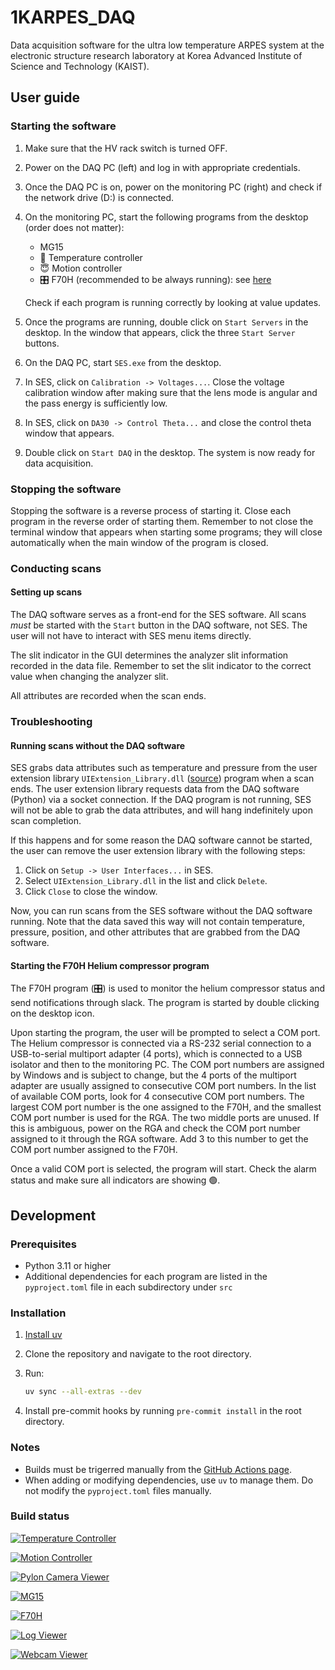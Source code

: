 # 1KARPES_DAQ

Data acquisition software for the ultra low temperature ARPES system at the electronic
structure research laboratory at Korea Advanced Institute of Science and Technology
(KAIST).

## User guide

### Starting the software

1. Make sure that the HV rack switch is turned OFF.
2. Power on the DAQ PC (left) and log in with appropriate credentials.
3. Once the DAQ PC is on, power on the monitoring PC (right) and check if the network
   drive (D:) is connected.
4. On the monitoring PC, start the following programs from the desktop (order does not
   matter):
   - MG15
   - 🥶 Temperature controller
   - 😇 Motion controller
   - 🎛️ F70H (recommended to be always running): see
     [here](#starting-the-f70h-helium-compressor-program)

   Check if each program is running correctly by looking at value updates.
5. Once the programs are running, double click on `Start Servers` in the desktop. In the
   window that appears, click the three `Start Server` buttons.
6. On the DAQ PC, start `SES.exe` from the desktop.
7. In SES, click on `Calibration -> Voltages...`. Close the voltage calibration window
   after making sure that the lens mode is angular and the pass energy is sufficiently
   low.
8. In SES, click on `DA30 -> Control Theta...` and close the control theta window that
   appears.
9. Double click on `Start DAQ` in the desktop. The system is now ready for data
   acquisition.

### Stopping the software

Stopping the software is a reverse process of starting it. Close each program in the
reverse order of starting them. Remember to not close the terminal window that appears
when starting some programs; they will close automatically when the main window of the
program is closed.

### Conducting scans

#### Setting up scans

The DAQ software serves as a front-end for the SES software. All scans *must* be started
with the `Start` button in the DAQ software, not SES. The user will not have to interact
with SES menu items directly.

The slit indicator in the GUI determines the analyzer slit information recorded in the
data file. Remember to set the slit indicator to the correct value when changing the
analyzer slit.

All attributes are recorded when the scan ends.

### Troubleshooting

#### Running scans without the DAQ software

SES grabs data attributes such as temperature and pressure from the user extension
library `UIExtension_Library.dll` ([source](https://github.com/kmnhan/SESExtension))
program when a scan ends. The user extension library requests data from the DAQ
software (Python) via a socket connection. If the DAQ program is not running, SES will
not be able to grab the data attributes, and will hang indefinitely upon scan
completion.

If this happens and for some reason the DAQ software cannot be started, the user can
remove the user extension library with the following steps:

1. Click on `Setup -> User Interfaces...` in SES.
2. Select `UIExtension_Library.dll` in the list and click `Delete`.
3. Click `Close` to close the window.

Now, you can run scans from the SES software without the DAQ software running. Note
that the data saved this way will not contain temperature, pressure, position, and
other attributes that are grabbed from the DAQ software.

#### Starting the F70H Helium compressor program

The F70H program (🎛️) is used to monitor the helium compressor status and send
notifications through slack. The program is started by double clicking on the desktop
icon.

Upon starting the program, the user will be prompted to select a COM port. The Helium
compressor is connected via a RS-232 serial connection to a USB-to-serial multiport
adapter (4 ports), which is connected to a USB isolator and then to the monitoring PC.
The COM port numbers are assigned by Windows and is subject to change, but the 4 ports
of the multiport adapter are usually assigned to consecutive COM port numbers. In the
list of available COM ports, look for 4 consecutive COM port numbers. The largest COM
port number is the one assigned to the F70H, and the smallest COM port number is used
for the RGA. The two middle ports are unused. If this is ambiguous, power on the RGA and
check the COM port number assigned to it through the RGA software. Add 3 to this number
to get the COM port number assigned to the F70H.

Once a valid COM port is selected, the program will start. Check the alarm status and
make sure all indicators are showing 🟢.

## Development

### Prerequisites

- Python 3.11 or higher
- Additional dependencies for each program are listed in the `pyproject.toml` file in
  each subdirectory under `src`

### Installation

1. [Install uv](https://docs.astral.sh/uv/getting-started/installation/)

2. Clone the repository and navigate to the root directory.

3. Run:

   ```bash
   uv sync --all-extras --dev
   ```

4. Install pre-commit hooks by running `pre-commit install` in the root directory.

### Notes

- Builds must be trigerred manually from the [GitHub Actions page](https://github.com/kmnhan/1KARPES_DAQ/actions).
- When adding or modifying dependencies, use `uv` to manage them. Do not modify the
  `pyproject.toml` files manually.

### Build status

<a href="https://github.com/kmnhan/1KARPES_DAQ/actions/workflows/build_tempcontrol.yml"><img alt="Temperature Controller" src="https://img.shields.io/github/actions/workflow/status/kmnhan/1KARPES_DAQ/build_tempcontrol.yml?label=Temperature%20Controller"></a>

<a href="https://github.com/kmnhan/1KARPES_DAQ/actions/workflows/build_motioncontrol.yml"><img alt="Motion Controller" src="https://img.shields.io/github/actions/workflow/status/kmnhan/1KARPES_DAQ/build_motioncontrol.yml?label=Motion%20Controller"></a>

<a href="https://github.com/kmnhan/1KARPES_DAQ/actions/workflows/build_pyloncam.yml"><img alt="Pylon Camera Viewer" src="https://img.shields.io/github/actions/workflow/status/kmnhan/1KARPES_DAQ/build_pyloncam.yml?label=Pylon%20Camera%20Viewer"></a>

<a href="https://github.com/kmnhan/1KARPES_DAQ/actions/workflows/build_mg15.yml"><img alt="MG15" src="https://img.shields.io/github/actions/workflow/status/kmnhan/1KARPES_DAQ/build_mg15.yml?label=MG15"></a>

<a href="https://github.com/kmnhan/1KARPES_DAQ/actions/workflows/build_f70h.yml"><img alt="F70H" src="https://img.shields.io/github/actions/workflow/status/kmnhan/1KARPES_DAQ/build_f70h.yml?label=F70H"></a>

<a href="https://github.com/kmnhan/1KARPES_DAQ/actions/workflows/build_logviewer.yml"><img alt="Log Viewer" src="https://img.shields.io/github/actions/workflow/status/kmnhan/1KARPES_DAQ/build_logviewer.yml?label=Log%20Viewer"></a>

<a href="https://github.com/kmnhan/1KARPES_DAQ/actions/workflows/build_webcam.yml"><img alt="Webcam Viewer" src="https://img.shields.io/github/actions/workflow/status/kmnhan/1KARPES_DAQ/build_webcam.yml?label=Webcam%20Viewer"></a>
